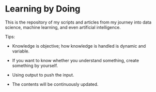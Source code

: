 # Learning by Doing

This is the repository of my scripts and articles from my journey into data science, machine learning, and even artificial intelligence. 

Tips:

- Knowledge is objective; how knowledge is handled is dynamic and variable.
  
- If you want to know whether you understand something, create something by yourself.
  
- Using output to push the input.

- The contents will be continuously updated.
